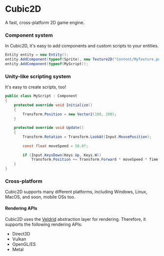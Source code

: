 # Cubic2D
A fast, cross-platform 2D game engine.

### Component system
In Cubic2D, it's easy to add components and custom scripts to your entities.
```c#
Entity entity = new Entity();
entity.AddComponent(typeof(Sprite), new Texture2D("Content/MyTexture.png"));
entity.AddComponent(typeof(MyScript));
```

### Unity-like scripting system
It's easy to create scripts, too!
```c#
public class MyScript : Component
{
    protected override void Initialize()
    {
        Transform.Position = new Vector2(100, 200);
    }
    
    protected override void Update()
    {
        Transform.Rotation = Transform.LookAt(Input.MousePosition);
    
        const float moveSpeed = 50.0f;
    
        if (Input.KeysDown(Keys.Up, Keys.W))
            Transform.Position += Transform.Forward * moveSpeed * Time.DeltaTime;
    }
}
```

### Cross-platform
Cubic2D supports many different platforms, including Windows, Linux, MacOS, and soon, mobile OSs too.

#### Rendering APIs
Cubic2D uses the [Veldrid](https://github.com/mellinoe/veldrid) abstraction layer for rendering. Therefore, it supports the following rendering APIs:
* Direct3D
* Vulkan
* OpenGL/ES
* Metal